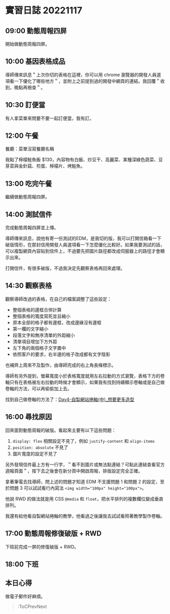 # 實習日誌 20221117

## 09:00 動態周報四屏

開始做動態周報四屏。

## 10:00 基因表格成品

導師傳來訊息＂上次你切的表格在這裡，你可以用 chrome 瀏覽器的開發人員選項看一下優化了哪些地方＂，並附上之前提到過的開發中網頁的連結。我回覆＂收到，晚點再檢查＂。

## 10:30 訂便當

有人拿菜單來問要不要一起訂便當，我有訂。

## 12:00 午餐

餐廳：菜單沒寫餐廳名稱

我點了檸檬鮭魚飯 $130，內容物有白飯、炒豆干、高麗菜、某種深綠色蔬菜、豆芽菜與金針菇、煎蛋、檸檬片、烤鮭魚。

## 13:00 吃完午餐

繼續做動態周報四屏。

## 14:00 測試信件

完成動態周報四屏並上傳。

導師傳來訊息，說他有寄一份測試的EDM，是我切的版，我可以打開信箱看一下破版情形，在那封信用開發人員選項看一下怎麼優化比較好。如果我要測試的話，可以複製網頁內容貼到信件上，不過要先把圖片路徑都改成伺服器上的路徑才會顯示出來。

打開信件，有很多破版，不過我決定先觀察表格再回來處理。

## 14:30 觀察表格

觀察導師改過的表格，在自己的檔案調整了這些設定：

* 整個表格的邊框合併計算
* 整個表格的寬度寫死並且縮小
* 原本全部的格子都有邊框，改成邊緣沒有邊框
* 第一欄的文字縮小
* 段落文字和無序清單的外距縮小
* 清單項目增加下方外距
* 左下角的兩個格子文字置中
* 依照客戶的要求，右半邊的格子改成都有文字陰影

也補齊上周來不及製作，由導師完成的右上角長條標示。

導師有另外提到，螢幕寬度小於表格寬度就用左右拉動的方式瀏覽，表格下方的卷軸只有在表格被左右拉動的時候才會顯示，如果我有找到持續顯示卷軸或是自己做卷軸的方法，可以再偷偷加上去。

找到自己做卷軸的方法了：[Day4-自製網站捲軸(中)_想要更多造型](https://ithelp.ithome.com.tw/articles/10267109)

## 16:00 尋找原因

回來面對動態周報的破版。看起來主要有以下這些問題：

1. `display: flex` 相關設定不見了，例如 `justify-content` 和 `align-items`
2. `position: absolute` 不見了
3. 圖片寬度的設定不見了

另外發現信件最上方有一行字，＂看不到圖片或無法點連結？可點此連結查看官方週報頁面＂，按下去之後會在新分頁中開啟周報，排版設定完全正確。

拿著筆電去找導師，問上述的問題才知道 EDM 不支援問題 1 和問題 2 的設定，至於問題 3 可以試試看行內寫法 `<img width="100px" height="100px">`。

他說 RWD 的做法就是用 CSS `@media` 和 `float`，把水平排列的複數欄位變成垂直排列。

我還有給他看自製網站捲軸的教學，他看過之後讓我去試試看照著教學製作卷軸。

## 17:00 動態周報修復破版 + RWD

下班前完成一屏的修復破版 + RWD。

## 18:00 下班

## 本日心得

做電子郵件好麻煩。

> :ToCPrevNext